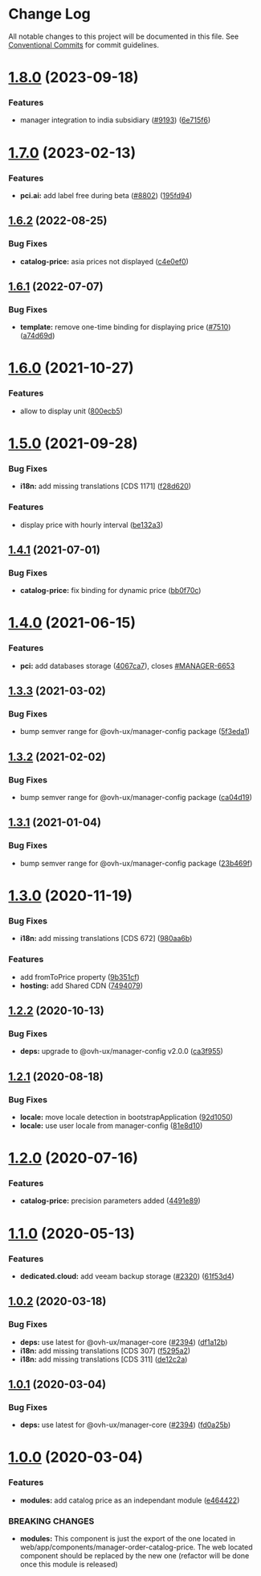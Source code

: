# Change Log

All notable changes to this project will be documented in this file.
See [Conventional Commits](https://conventionalcommits.org) for commit guidelines.

# [1.8.0](https://github.com/ovh/manager/compare/@ovh-ux/manager-catalog-price@1.7.0...@ovh-ux/manager-catalog-price@1.8.0) (2023-09-18)


### Features

* manager integration to india subsidiary ([#9193](https://github.com/ovh/manager/issues/9193)) ([6e715f6](https://github.com/ovh/manager/commit/6e715f6ff53aa609bb0e97bf4c388409f2263a44))





# [1.7.0](https://github.com/ovh/manager/compare/@ovh-ux/manager-catalog-price@1.6.2...@ovh-ux/manager-catalog-price@1.7.0) (2023-02-13)


### Features

* **pci.ai:** add label free during beta ([#8802](https://github.com/ovh/manager/issues/8802)) ([195fd94](https://github.com/ovh/manager/commit/195fd94e97ad6a030c54e3a13943e6f2b8ffd4d8))





## [1.6.2](https://github.com/ovh/manager/compare/@ovh-ux/manager-catalog-price@1.6.1...@ovh-ux/manager-catalog-price@1.6.2) (2022-08-25)


### Bug Fixes

* **catalog-price:** asia prices not displayed ([c4e0ef0](https://github.com/ovh/manager/commit/c4e0ef03d9921ea67b322ac7a70dedc303c8fa26))



## [1.6.1](https://github.com/ovh/manager/compare/@ovh-ux/manager-catalog-price@1.6.0...@ovh-ux/manager-catalog-price@1.6.1) (2022-07-07)


### Bug Fixes

* **template:** remove one-time binding for displaying price ([#7510](https://github.com/ovh/manager/issues/7510)) ([a74d69d](https://github.com/ovh/manager/commit/a74d69d0d85b5095f818c5be69f23498ffe8866f))



# [1.6.0](https://github.com/ovh/manager/compare/@ovh-ux/manager-catalog-price@1.5.0...@ovh-ux/manager-catalog-price@1.6.0) (2021-10-27)


### Features

* allow to display unit ([800ecb5](https://github.com/ovh/manager/commit/800ecb5d68d6dc2f6af66d727dadc78b4873894e))



# [1.5.0](https://github.com/ovh/manager/compare/@ovh-ux/manager-catalog-price@1.4.1...@ovh-ux/manager-catalog-price@1.5.0) (2021-09-28)


### Bug Fixes

* **i18n:** add missing translations [CDS 1171] ([f28d620](https://github.com/ovh/manager/commit/f28d620e8b25af15c95884fbbc840b245319e4ca))


### Features

* display price with hourly interval ([be132a3](https://github.com/ovh/manager/commit/be132a319ce37589ca9dc5b42b6369d9f8914a9c))



## [1.4.1](https://github.com/ovh/manager/compare/@ovh-ux/manager-catalog-price@1.4.0...@ovh-ux/manager-catalog-price@1.4.1) (2021-07-01)


### Bug Fixes

* **catalog-price:** fix binding for dynamic price ([bb0f70c](https://github.com/ovh/manager/commit/bb0f70c6d1b1e43ccbf315f5bb837a8c006302c7))



# [1.4.0](https://github.com/ovh/manager/compare/@ovh-ux/manager-catalog-price@1.3.3...@ovh-ux/manager-catalog-price@1.4.0) (2021-06-15)


### Features

* **pci:** add databases storage ([4067ca7](https://github.com/ovh/manager/commit/4067ca79496e1161932671eb02080ac62b02409e)), closes [#MANAGER-6653](https://github.com/ovh/manager/issues/MANAGER-6653)



## [1.3.3](https://github.com/ovh/manager/compare/@ovh-ux/manager-catalog-price@1.3.2...@ovh-ux/manager-catalog-price@1.3.3) (2021-03-02)


### Bug Fixes

* bump semver range for @ovh-ux/manager-config package ([5f3eda1](https://github.com/ovh/manager/commit/5f3eda16abd4df3b46cdde241c827a1d1d6dc80c))



## [1.3.2](https://github.com/ovh/manager/compare/@ovh-ux/manager-catalog-price@1.3.1...@ovh-ux/manager-catalog-price@1.3.2) (2021-02-02)


### Bug Fixes

* bump semver range for @ovh-ux/manager-config package ([ca04d19](https://github.com/ovh/manager/commit/ca04d19b7a038544f1b5e3b211d0a1c3b70a0d5b))



## [1.3.1](https://github.com/ovh/manager/compare/@ovh-ux/manager-catalog-price@1.3.0...@ovh-ux/manager-catalog-price@1.3.1) (2021-01-04)


### Bug Fixes

* bump semver range for @ovh-ux/manager-config package ([23b469f](https://github.com/ovh/manager/commit/23b469f6264610c47076da908f688e8069f19c76))



# [1.3.0](https://github.com/ovh/manager/compare/@ovh-ux/manager-catalog-price@1.2.2...@ovh-ux/manager-catalog-price@1.3.0) (2020-11-19)


### Bug Fixes

* **i18n:** add missing translations [CDS 672] ([980aa6b](https://github.com/ovh/manager/commit/980aa6bf26b4281eb007effba060432cb3686bb8))


### Features

* add fromToPrice property ([9b351cf](https://github.com/ovh/manager/commit/9b351cfaf69c152f5398063ebe8cc79d54b58f32))
* **hosting:** add Shared CDN ([7494079](https://github.com/ovh/manager/commit/7494079ea3307b20c9c2eccb2c3f70e3b1c1c6a9))



## [1.2.2](https://github.com/ovh/manager/compare/@ovh-ux/manager-catalog-price@1.2.1...@ovh-ux/manager-catalog-price@1.2.2) (2020-10-13)


### Bug Fixes

* **deps:** upgrade to @ovh-ux/manager-config v2.0.0 ([ca3f955](https://github.com/ovh/manager/commit/ca3f9554c13b1436cbdeed3de8ac69e399d5dd93))



## [1.2.1](https://github.com/ovh/manager/compare/@ovh-ux/manager-catalog-price@1.2.0...@ovh-ux/manager-catalog-price@1.2.1) (2020-08-18)


### Bug Fixes

* **locale:** move locale detection in bootstrapApplication ([92d1050](https://github.com/ovh/manager/commit/92d1050613a2466ce2447e2c3d322ae81165530a))
* **locale:** use user locale from manager-config ([81e8d10](https://github.com/ovh/manager/commit/81e8d1009455d7524ee86a5183a8db517640ef41))



# [1.2.0](https://github.com/ovh/manager/compare/@ovh-ux/manager-catalog-price@1.1.0...@ovh-ux/manager-catalog-price@1.2.0) (2020-07-16)


### Features

* **catalog-price:** precision parameters added ([4491e89](https://github.com/ovh/manager/commit/4491e894686ec59ee42a686e0094e1ee3b73554b))



# [1.1.0](https://github.com/ovh/manager/compare/@ovh-ux/manager-catalog-price@1.0.2...@ovh-ux/manager-catalog-price@1.1.0) (2020-05-13)


### Features

* **dedicated.cloud:** add veeam backup storage ([#2320](https://github.com/ovh/manager/issues/2320)) ([61f53d4](https://github.com/ovh/manager/commit/61f53d4b6507158941a76defbc72b7302a4206f3))



## [1.0.2](https://github.com/ovh/manager/compare/@ovh-ux/manager-catalog-price@1.0.1...@ovh-ux/manager-catalog-price@1.0.2) (2020-03-18)


### Bug Fixes

* **deps:** use latest for @ovh-ux/manager-core ([#2394](https://github.com/ovh/manager/issues/2394)) ([df1a12b](https://github.com/ovh/manager/commit/df1a12bc132cebb55f0a70a317e406ee78574faa))
* **i18n:** add missing translations [CDS 307] ([f5295a2](https://github.com/ovh/manager/commit/f5295a2c34752721d7cc4c7cb01516f1ac295b2d))
* **i18n:** add missing translations [CDS 311] ([de12c2a](https://github.com/ovh/manager/commit/de12c2a807d080b4718225995e0b191110c1e523))



## [1.0.1](https://github.com/ovh/manager/compare/@ovh-ux/manager-catalog-price@1.0.0...@ovh-ux/manager-catalog-price@1.0.1) (2020-03-04)


### Bug Fixes

* **deps:** use latest for @ovh-ux/manager-core ([#2394](https://github.com/ovh/manager/issues/2394)) ([fd0a25b](https://github.com/ovh/manager/commit/fd0a25b11bd5119649daf3b1605bb56bf70f3ff9))



# [1.0.0](https://github.com/ovh/manager/compare/@ovh-ux/manager-catalog-price@0.0.0...@ovh-ux/manager-catalog-price@1.0.0) (2020-03-04)


### Features

* **modules:** add catalog price as an independant module ([e464422](https://github.com/ovh/manager/commit/e46442241e7d2402b8d7c97838cc12d65f3ad1d1))


### BREAKING CHANGES

* **modules:** This component is just the export of the one located in web/app/components/manager-order-catalog-price.
The web located component should be replaced by the new one (refactor will be done once this module is released)
